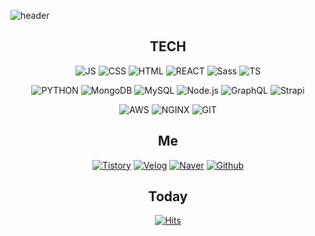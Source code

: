 ![header](https://capsule-render.vercel.app/api?type=slice&color=auto&height=300&section=header&text=Hanhyung%20&fontSize=90)

<div align=center>

## TECH

![JS](https://img.shields.io/badge/JavaScript-F7DF1E?style=flat-square&logo=JavaScript&logoColor=black) ![CSS](https://img.shields.io/badge/CSS3-1572B6?style=flat-square&logo=CSS3&logoColor=white) ![HTML](https://img.shields.io/badge/HTML5-E34F26?style=flat-square&logo=HTML5&logoColor=white) ![REACT](https://img.shields.io/badge/REACT-61DAFB?style=flat-square&logo=React&logoColor=black) ![Sass](https://img.shields.io/badge/Sass-CC6699?style=flat-square&logo=Sass&logoColor=white) ![TS](https://img.shields.io/badge/TypeScript-3178c6?style=flat-square&logo=TypeScript&logoColor=white)
  
![PYTHON](https://img.shields.io/badge/Python-3776AB?style=flat-square&logo=Python&logoColor=white) ![MongoDB](https://img.shields.io/badge/MongDB-47A248?style=flat-square&logo=MongoDB&logoColor=black) ![MySQL](https://img.shields.io/badge/MySQL-4479AQ?style=flat-square&logo=MySQL&logoColor=black) ![Node.js](https://img.shields.io/badge/Node.js-339933?style=flat-square&logo=Node.js&logoColor=white) ![GraphQL](https://img.shields.io/badge/GraphQL-E10098?style=flat-square&logo=GraphQL&logoColor=white) ![Strapi](https://img.shields.io/badge/Strapi-2F2E8B?style=flat-square&logo=Strapi&logoColor=white)

![AWS](https://img.shields.io/badge/AWS-232F3E?style=flat-square&logo=amazonAWS&logoColor=white) ![NGINX](https://img.shields.io/badge/NGINX-009639?style=flat-square&logo=NGINX&logoColor=white) ![GIT](https://img.shields.io/badge/GIT-181717?style=flat-square&logo=Github&logoColor=white)

## Me
[![Tistory](https://img.shields.io/badge/Tistory-FF5722?style=flat-square&logo=blogger&logoColor=white)](https://turret1234.tistory.com/) [![Velog](https://img.shields.io/badge/Velog-FF5722?style=flat-square&logo=blogger&logoColor=white)](https://velog.io/@turret1234) [![Naver](https://img.shields.io/badge/Naver-03C752?style=flat-square&logo=Gmail&logoColor=white)](mailto:naver.com) [![Github](https://img.shields.io/badge/GIT-181717?style=flat-square&logo=Github&logoColor=white)](https://github.com/hanhyung6376)
  
## Today
[![Hits](https://hits.seeyoufarm.com/api/count/incr/badge.svg?url=https%3A%2F%2Fgithub.com%2Fhanhyung6376%2Fhit-counter&count_bg=%2379C83D&title_bg=%23555555&icon=&icon_color=%23E7E7E7&title=hits&edge_flat=false)](https://hits.seeyoufarm.com)
</div>
